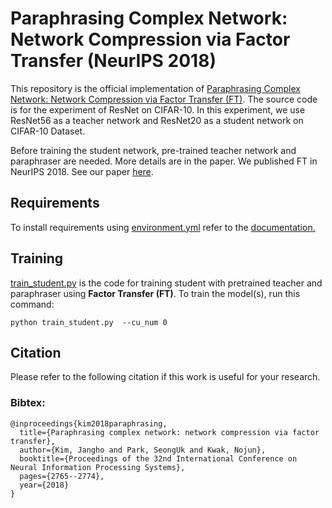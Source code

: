 # Paraphrasing Complex Network: Network Compression via Factor Transfer (NeurIPS 2018)

This repository is the official implementation of [Paraphrasing Complex Network: Network Compression via Factor Transfer (FT)](https://arxiv.org/abs/1802.04977). 
The source code is for the experiment of ResNet on CIFAR-10. In this experiment, we use ResNet56 as a teacher network and ResNet20 as a student network on CIFAR-10 Dataset.

Before training the student network, pre-trained teacher network and paraphraser are needed. More details are in the paper.
We published FT in NeurIPS 2018. See our paper [here](https://papers.nips.cc/paper/7541-paraphrasing-complex-network-network-compression-via-factor-transfer).
## Requirements

To install requirements using [environment.yml](environment.yml) refer to the [documentation.](https://conda.io/projects/conda/en/latest/user-guide/tasks/manage-environments.html#creating-an-environment-from-an-environment-yml-file)


## Training

[train_student.py](train_student.py) is the code for training student with pretrained teacher and paraphraser using **Factor Transfer (FT)**. 
To train the model(s), run this command:

``` 
python train_student.py  --cu_num 0 
```

## Citation
Please refer to the following citation if this work is useful for your research.

### Bibtex:

```
@inproceedings{kim2018paraphrasing,
  title={Paraphrasing complex network: network compression via factor transfer},
  author={Kim, Jangho and Park, SeongUk and Kwak, Nojun},
  booktitle={Proceedings of the 32nd International Conference on Neural Information Processing Systems},
  pages={2765--2774},
  year={2018}
}
```

